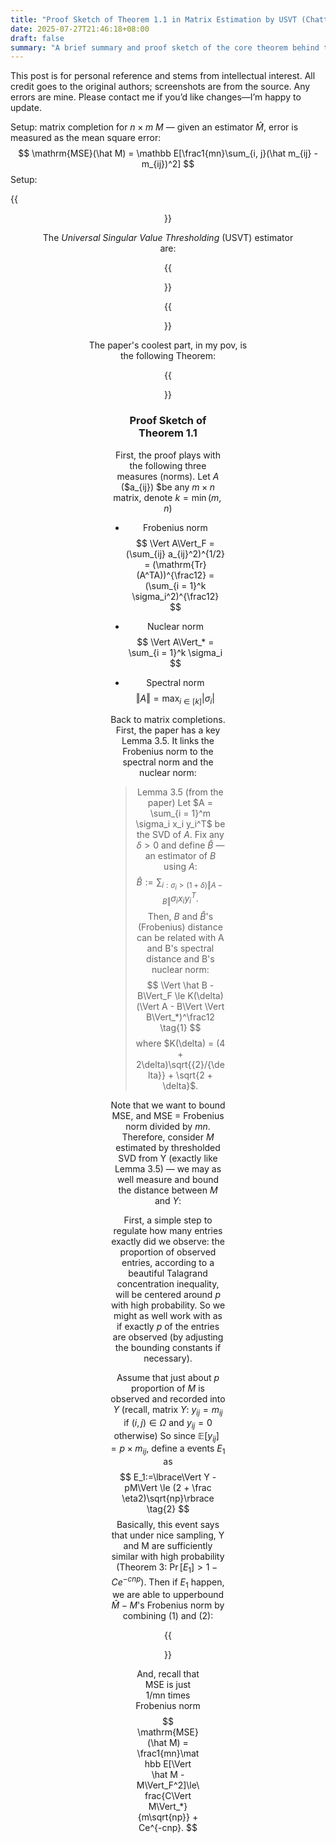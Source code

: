 ```yaml
---
title: "Proof Sketch of Theorem 1.1 in Matrix Estimation by USVT (Chatterjee 2015)"
date: 2025-07-27T21:46:18+08:00
draft: false
summary: "A brief summary and proof sketch of the core theorem behind the Universal Singular Value Thresholding (USVT) estimator for matrix completion."
---
```


This post is for personal reference and stems from intellectual interest. All credit goes to the original authors; screenshots are from the source. Any errors are mine. Please contact me if you’d like changes—I’m happy to update.

Setup: matrix completion for $n\times m$ $M$ — given an estimator $\hat M$, error is measured as the mean square error:
$$
\mathrm{MSE}(\hat M) = \mathbb E[\frac1{mn}\sum_{i, j}(\hat m_{ij} - m_{ij})^2]
$$
Setup:

{{<figure align="center" src="/online/usvt_setup.jpeg" caption="" width="100%">}}

The *Universal Singular Value Thresholding* (USVT) estimator are:

{{<figure align="center" src="/online/usvt_provess.jpeg" caption="" width="100%">}}

{{<figure align="center" src="/online/usvt_provess1.jpeg" caption="" width="80%">}}

The paper's coolest part, in my pov, is the following Theorem:

{{<figure align="center" src="/online/usvt_theorem1.jpeg" caption="" width="100%">}}

### Proof Sketch of Theorem 1.1

First, the proof plays with the following three measures (norms). Let $A$ ($a_{ij}) $be any $m\times n$ matrix, denote $k = \min(m, n)$

- Frobenius norm
    $$
    \Vert A\Vert_F = (\sum_{ij} a_{ij}^2)^{1/2} = (\mathrm{Tr} (A^TA))^{\frac12} = (\sum_{i = 1}^k \sigma_i^2)^{\frac12}
    $$

- Nuclear norm
    $$
    \Vert A\Vert_* = \sum_{i = 1}^k \sigma_i
    $$

- Spectral norm
    $$
    \Vert A\Vert = \max_{i\in [k]} |\sigma_i|
    $$

Back to matrix completions. First, the paper has a key Lemma 3.5. It links the Frobenius norm to the spectral norm and the nuclear norm:

> Lemma 3.5 (from the paper) Let $A = \sum_{i = 1}^m \sigma_i x_i y_i^T$ be the SVD of $A$. Fix any $\delta > 0$ and define $\hat B$ — an estimator of $B$ using $A$:
> $$
> \hat B := \sum_{i:\sigma_i > (1 + \delta)\Vert A - B\Vert}\sigma_i x_i y_i^T.
> $$
> Then, $B$ and $\hat B$'s (Frobenius) distance can be related with A and B's spectral distance and B's nuclear norm:
> $$
> \Vert \hat B - B\Vert_F \le K(\delta)(\Vert A - B\Vert  \Vert B\Vert_*)^\frac12 \tag{1}
> $$
> where $K(\delta) = (4 + 2\delta)\sqrt{{2}/{\delta}} + \sqrt{2 + \delta}$.

Note that we want to bound MSE, and MSE = Frobenius norm divided by $mn$. Therefore, consider $M$ estimated by thresholded SVD from Y (exactly like Lemma 3.5) — we may as well measure and bound the distance between $M$ and $Y$:

First, a simple step to regulate how many entries exactly did we observe: the proportion of observed entries, according to a beautiful Talagrand concentration inequality, will be centered around $p$ with high probability. So we might as well work with as if exactly $p$ of the entries are observed (by adjusting the bounding constants if necessary).

Assume that just about $p$ proportion of $M$ is observed and recorded into $Y$ (recall, matrix $Y$: $y_{ij} = m_{ij}$ if $(i, j)\in \Omega$ and $y_{ij} = 0$ otherwise) So since $\mathbb E[y_{ij}] = p\times m_{ij}$, define a events $E_1$ as
$$
E_1:=\lbrace\Vert Y - pM\Vert \le (2 + \frac \eta2)\sqrt{np}\rbrace \tag{2}
$$
Basically, this event says that under nice sampling, Y and M are sufficiently similar with high probability (Theorem 3: $\Pr[E_1] > 1 - Ce^{-cnp}$). Then if $E_1$ happen, we are able to upperbound $\hat M - M$'s Frobenius norm by combining (1) and (2):

{{<figure align="center" src="/online/usvt_proof_steps.jpeg" caption="Slay." width="100%">}}

And, recall that MSE is just 1/mn times Frobenius norm
$$
\mathrm{MSE}(\hat M) = \frac1{mn}\mathbb E[\Vert \hat M - M\Vert_F^2]\le\frac{C\Vert M\Vert_*}{m\sqrt{np}} + Ce^{-cnp}.
$$
